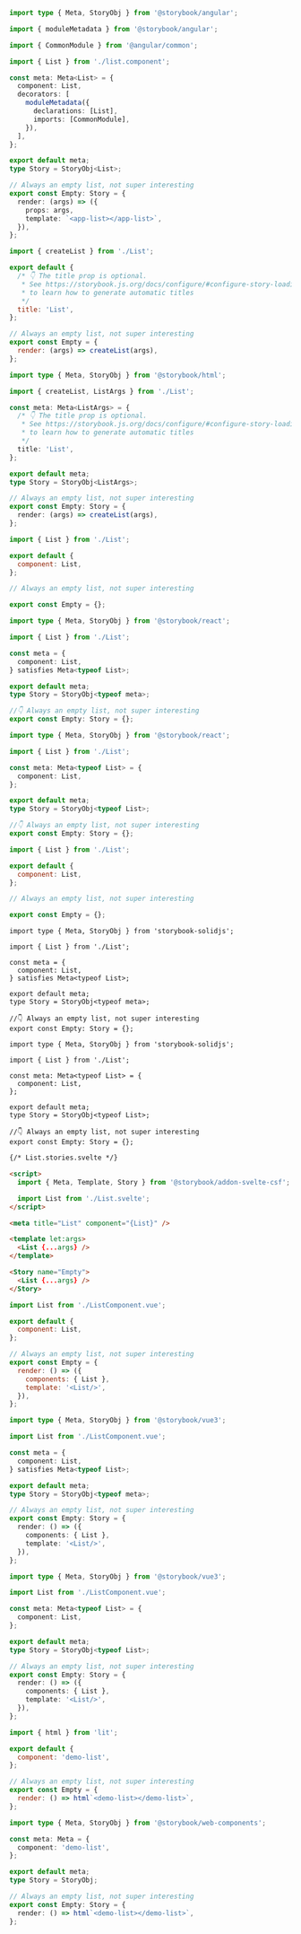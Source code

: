 ```ts filename="List.stories.ts" renderer="angular" language="ts"
import type { Meta, StoryObj } from '@storybook/angular';

import { moduleMetadata } from '@storybook/angular';

import { CommonModule } from '@angular/common';

import { List } from './list.component';

const meta: Meta<List> = {
  component: List,
  decorators: [
    moduleMetadata({
      declarations: [List],
      imports: [CommonModule],
    }),
  ],
};

export default meta;
type Story = StoryObj<List>;

// Always an empty list, not super interesting
export const Empty: Story = {
  render: (args) => ({
    props: args,
    template: `<app-list></app-list>`,
  }),
};
```

```js filename="List.stories.js" renderer="html" language="js"
import { createList } from './List';

export default {
  /* 👇 The title prop is optional.
   * See https://storybook.js.org/docs/configure/#configure-story-loading
   * to learn how to generate automatic titles
   */
  title: 'List',
};

// Always an empty list, not super interesting
export const Empty = {
  render: (args) => createList(args),
};
```

```ts filename="List.stories.ts" renderer="html" language="ts"
import type { Meta, StoryObj } from '@storybook/html';

import { createList, ListArgs } from './List';

const meta: Meta<ListArgs> = {
  /* 👇 The title prop is optional.
   * See https://storybook.js.org/docs/configure/#configure-story-loading
   * to learn how to generate automatic titles
   */
  title: 'List',
};

export default meta;
type Story = StoryObj<ListArgs>;

// Always an empty list, not super interesting
export const Empty: Story = {
  render: (args) => createList(args),
};
```

```js filename="List.stories.js|jsx" renderer="react" language="js"
import { List } from './List';

export default {
  component: List,
};

// Always an empty list, not super interesting

export const Empty = {};
```

```ts filename="List.stories.ts|tsx" renderer="react" language="ts-4-9"
import type { Meta, StoryObj } from '@storybook/react';

import { List } from './List';

const meta = {
  component: List,
} satisfies Meta<typeof List>;

export default meta;
type Story = StoryObj<typeof meta>;

//👇 Always an empty list, not super interesting
export const Empty: Story = {};
```

```ts filename="List.stories.ts|tsx" renderer="react" language="ts"
import type { Meta, StoryObj } from '@storybook/react';

import { List } from './List';

const meta: Meta<typeof List> = {
  component: List,
};

export default meta;
type Story = StoryObj<typeof List>;

//👇 Always an empty list, not super interesting
export const Empty: Story = {};
```

```js filename="List.stories.js|jsx" renderer="solid" language="js"
import { List } from './List';

export default {
  component: List,
};

// Always an empty list, not super interesting

export const Empty = {};
```

```tsx filename="List.stories.ts|tsx" renderer="solid" language="ts-4-9"
import type { Meta, StoryObj } from 'storybook-solidjs';

import { List } from './List';

const meta = {
  component: List,
} satisfies Meta<typeof List>;

export default meta;
type Story = StoryObj<typeof meta>;

//👇 Always an empty list, not super interesting
export const Empty: Story = {};
```

```tsx filename="List.stories.ts|tsx" renderer="solid" language="ts"
import type { Meta, StoryObj } from 'storybook-solidjs';

import { List } from './List';

const meta: Meta<typeof List> = {
  component: List,
};

export default meta;
type Story = StoryObj<typeof List>;

//👇 Always an empty list, not super interesting
export const Empty: Story = {};
```

```html renderer="svelte" language="ts" tabTitle="native-format"
{/* List.stories.svelte */}

<script>
  import { Meta, Template, Story } from '@storybook/addon-svelte-csf';

  import List from './List.svelte';
</script>

<meta title="List" component="{List}" />

<template let:args>
  <List {...args} />
</template>

<Story name="Empty">
  <List {...args} />
</Story>
```

```js filename="List.stories.js" renderer="vue" language="js"
import List from './ListComponent.vue';

export default {
  component: List,
};

// Always an empty list, not super interesting
export const Empty = {
  render: () => ({
    components: { List },
    template: '<List/>',
  }),
};
```

```ts filename="List.stories.ts" renderer="vue" language="ts-4-9"
import type { Meta, StoryObj } from '@storybook/vue3';

import List from './ListComponent.vue';

const meta = {
  component: List,
} satisfies Meta<typeof List>;

export default meta;
type Story = StoryObj<typeof meta>;

// Always an empty list, not super interesting
export const Empty: Story = {
  render: () => ({
    components: { List },
    template: '<List/>',
  }),
};
```

```ts filename="List.stories.ts" renderer="vue" language="ts"
import type { Meta, StoryObj } from '@storybook/vue3';

import List from './ListComponent.vue';

const meta: Meta<typeof List> = {
  component: List,
};

export default meta;
type Story = StoryObj<typeof List>;

// Always an empty list, not super interesting
export const Empty: Story = {
  render: () => ({
    components: { List },
    template: '<List/>',
  }),
};
```

```js filename="List.stories.js" renderer="web-components" language="js"
import { html } from 'lit';

export default {
  component: 'demo-list',
};

// Always an empty list, not super interesting
export const Empty = {
  render: () => html`<demo-list></demo-list>`,
};
```

```ts filename="List.stories.ts" renderer="web-components" language="ts"
import type { Meta, StoryObj } from '@storybook/web-components';

const meta: Meta = {
  component: 'demo-list',
};

export default meta;
type Story = StoryObj;

// Always an empty list, not super interesting
export const Empty: Story = {
  render: () => html`<demo-list></demo-list>`,
};
```

